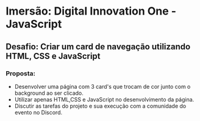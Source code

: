 # **Imersão**: Digital Innovation One - JavaScript
## **Desafio**: Criar um card de navegação utilizando HTML, CSS e JavaScript

### **Proposta**:

- Desenvolver uma página com 3 card's que trocam de cor junto com o background ao ser clicado.
- Utilizar apenas HTML,CSS e JavaScript no desenvolvimento da página.
- Discutir as tarefas do projeto e sua execução com a comunidade do evento no Discord.






